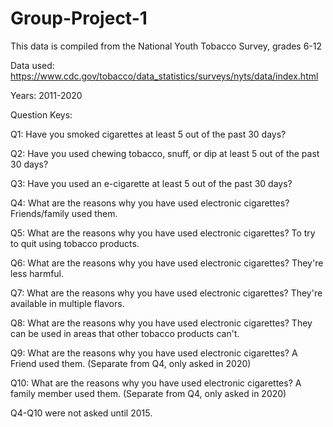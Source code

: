 # Group-Project-1
This data is compiled from the National Youth Tobacco Survey, grades 6-12

Data used: https://www.cdc.gov/tobacco/data_statistics/surveys/nyts/data/index.html

Years: 2011-2020

Question Keys:

Q1: Have you smoked cigarettes at least 5 out of the past 30 days?

Q2: Have you used chewing tobacco, snuff, or dip at least 5 out of the past 30 days?

Q3: Have you used an e-cigarette at least 5 out of the past 30 days?

Q4: What are the reasons why you have used electronic cigarettes? Friends/family used them.

Q5: What are the reasons why you have used electronic cigarettes? To try to quit using tobacco products.

Q6: What are the reasons why you have used electronic cigarettes? They're less harmful.

Q7: What are the reasons why you have used electronic cigarettes? They're available in multiple flavors.

Q8: What are the reasons why you have used electronic cigarettes? They can be used in areas that other tobacco products can't.

Q9: What are the reasons why you have used electronic cigarettes? A Friend used them. (Separate from Q4, only asked in 2020)

Q10: What are the reasons why you have used electronic cigarettes? A family member used them. (Separate from Q4, only asked in 2020)

Q4-Q10 were not asked until 2015.
